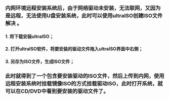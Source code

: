 
### 内网环境远程安装系统后，由于网络驱动未安装，无法联网，又因为是远程，无法使用U盘安装系统，此时可以使用ultraISO创建ISO文件解决 。


#### 1. 将下载安装ultraISO；
#### 2. 打开ultraISO软件，将要安装的驱动文件拖入ultraISO界面中右侧；
#### 3. 另存为ISO文件，生成ISO文件；


### 此时就得到了一个包含要安装驱动的ISO文件，然后上传到内网，使用远程安装系统时挂载镜像ISO的方式挂载驱动ISO，此时打开系统，就可以在CD/DVD中看到要安装的驱动文件了。